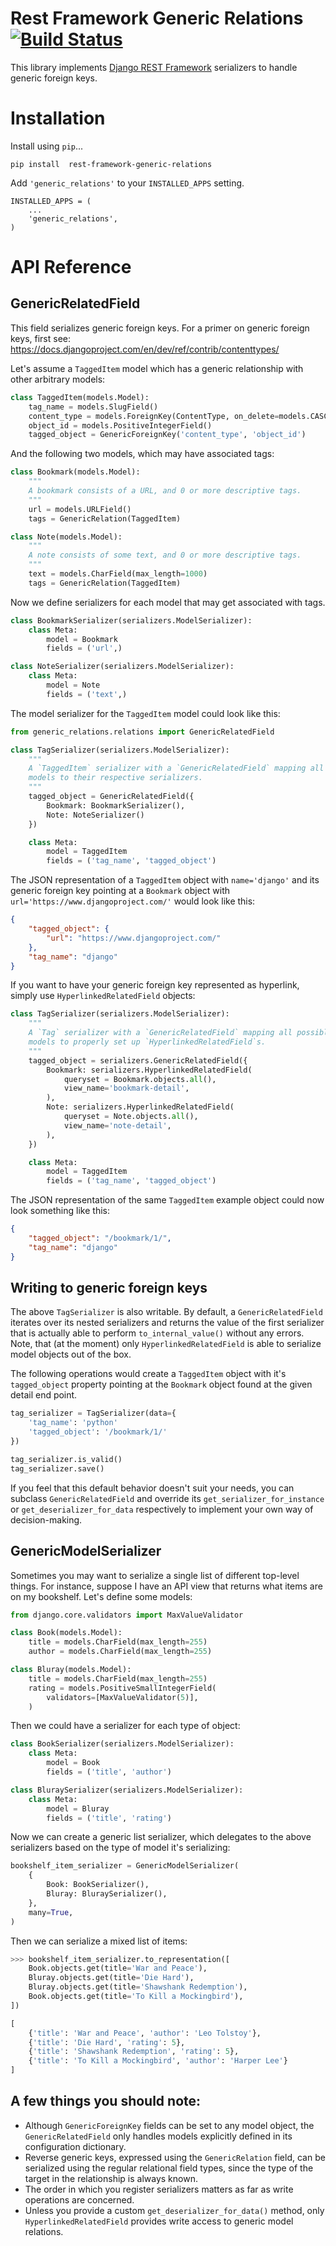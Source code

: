 # Rest Framework Generic Relations [![Build Status](https://travis-ci.org/Ian-Foote/rest-framework-generic-relations.svg?branch=pep8)](https://travis-ci.org/Ian-Foote/rest-framework-generic-relations)

This library implements [Django REST Framework](http://www.django-rest-framework.org/) serializers to handle generic foreign keys.

# Installation

Install using `pip`...

    pip install  rest-framework-generic-relations

Add `'generic_relations'` to your `INSTALLED_APPS` setting.

    INSTALLED_APPS = (
        ...
        'generic_relations',
    )



# API Reference

## GenericRelatedField

This field serializes generic foreign keys. For a primer on generic foreign keys, first see: https://docs.djangoproject.com/en/dev/ref/contrib/contenttypes/


Let's assume a `TaggedItem` model which has a generic relationship with other arbitrary models:

```python
class TaggedItem(models.Model):
    tag_name = models.SlugField()
    content_type = models.ForeignKey(ContentType, on_delete=models.CASCADE)
    object_id = models.PositiveIntegerField()
    tagged_object = GenericForeignKey('content_type', 'object_id')
```

And the following two models, which may have associated tags:

```python
class Bookmark(models.Model):
    """
    A bookmark consists of a URL, and 0 or more descriptive tags.
    """
    url = models.URLField()
    tags = GenericRelation(TaggedItem)

class Note(models.Model):
    """
    A note consists of some text, and 0 or more descriptive tags.
    """
    text = models.CharField(max_length=1000)
    tags = GenericRelation(TaggedItem)
```

Now we define serializers for each model that may get associated with tags.

```python
class BookmarkSerializer(serializers.ModelSerializer):
    class Meta:
        model = Bookmark
        fields = ('url',)

class NoteSerializer(serializers.ModelSerializer):
    class Meta:
        model = Note
        fields = ('text',)
```

The model serializer for the `TaggedItem` model could look like this:

```python
from generic_relations.relations import GenericRelatedField

class TagSerializer(serializers.ModelSerializer):
    """
    A `TaggedItem` serializer with a `GenericRelatedField` mapping all possible
    models to their respective serializers.
    """
    tagged_object = GenericRelatedField({
        Bookmark: BookmarkSerializer(),
        Note: NoteSerializer()
    })

    class Meta:
        model = TaggedItem
        fields = ('tag_name', 'tagged_object')
```

The JSON representation of a `TaggedItem` object with `name='django'` and its generic foreign key pointing at a `Bookmark` object with `url='https://www.djangoproject.com/'` would look like this:

```json
{
    "tagged_object": {
        "url": "https://www.djangoproject.com/"
    },
    "tag_name": "django"
}
```

If you want to have your generic foreign key represented as hyperlink, simply use `HyperlinkedRelatedField` objects:

```python
class TagSerializer(serializers.ModelSerializer):
    """
    A `Tag` serializer with a `GenericRelatedField` mapping all possible
    models to properly set up `HyperlinkedRelatedField`s.
    """
    tagged_object = serializers.GenericRelatedField({
        Bookmark: serializers.HyperlinkedRelatedField(
            queryset = Bookmark.objects.all(),
            view_name='bookmark-detail',
        ),
        Note: serializers.HyperlinkedRelatedField(
            queryset = Note.objects.all(),
            view_name='note-detail',
        ),
    })

    class Meta:
        model = TaggedItem
        fields = ('tag_name', 'tagged_object')
```

The JSON representation of the same `TaggedItem` example object could now look something like this:

```json
{
    "tagged_object": "/bookmark/1/",
    "tag_name": "django"
}
```

## Writing to generic foreign keys

The above `TagSerializer` is also writable. By default, a `GenericRelatedField` iterates over its nested serializers and returns the value of the first serializer that is actually able to perform `to_internal_value()` without any errors.
Note, that (at the moment) only `HyperlinkedRelatedField` is able to serialize model objects out of the box.


The following operations would create a `TaggedItem` object with it's `tagged_object` property pointing at the `Bookmark` object found at the given detail end point.

```python
tag_serializer = TagSerializer(data={
    'tag_name': 'python'
    'tagged_object': '/bookmark/1/'
})

tag_serializer.is_valid()
tag_serializer.save()
```

If you feel that this default behavior doesn't suit your needs, you can subclass `GenericRelatedField` and override its `get_serializer_for_instance` or `get_deserializer_for_data` respectively to implement your own way of decision-making.

## GenericModelSerializer

Sometimes you may want to serialize a single list of different top-level things. For instance, suppose I have an API view that returns what items are on my bookshelf. Let's define some models:

```python
from django.core.validators import MaxValueValidator

class Book(models.Model):
    title = models.CharField(max_length=255)
    author = models.CharField(max_length=255)

class Bluray(models.Model):
    title = models.CharField(max_length=255)
    rating = models.PositiveSmallIntegerField(
        validators=[MaxValueValidator(5)],
    )
```

Then we could have a serializer for each type of object:

```python
class BookSerializer(serializers.ModelSerializer):
    class Meta:
        model = Book
        fields = ('title', 'author')

class BluraySerializer(serializers.ModelSerializer):
    class Meta:
        model = Bluray
        fields = ('title', 'rating')
```

Now we can create a generic list serializer, which delegates to the above serializers based on the type of model it's serializing:

```python
bookshelf_item_serializer = GenericModelSerializer(
    {
        Book: BookSerializer(),
        Bluray: BluraySerializer(),
    },
    many=True,
)
```

Then we can serialize a mixed list of items:

```python
>>> bookshelf_item_serializer.to_representation([
    Book.objects.get(title='War and Peace'),
    Bluray.objects.get(title='Die Hard'),
    Bluray.objects.get(title='Shawshank Redemption'),
    Book.objects.get(title='To Kill a Mockingbird'),
])

[
    {'title': 'War and Peace', 'author': 'Leo Tolstoy'},
    {'title': 'Die Hard', 'rating': 5},
    {'title': 'Shawshank Redemption', 'rating': 5},
    {'title': 'To Kill a Mockingbird', 'author': 'Harper Lee'}
]
```


## A few things you should note:

* Although `GenericForeignKey` fields can be set to any model object, the `GenericRelatedField` only handles models explicitly defined in its configuration dictionary.
* Reverse generic keys, expressed using the `GenericRelation` field, can be serialized using the regular relational field types, since the type of the target in the relationship is always known.
* The order in which you register serializers matters as far as write operations are concerned.
* Unless you provide a custom `get_deserializer_for_data()` method, only `HyperlinkedRelatedField` provides write access to generic model relations.
